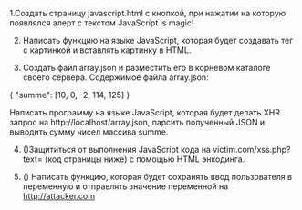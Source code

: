 1.Создать страницу javascript.html с кнопкой, при нажатии на которую появлялся алерт с текстом JavaScript is magiс!

2. Написать функцию на языке JavaScript, которая будет создавать тег с картинкой и вставлять картинку в HTML.

3. Создать файл array.json и разместить его в корневом каталоге своего сервера.
Содержимое файла array.json:

{
"summe": [10, 0, -2, 114, 125]
}

Написать программу на языке JavaScript, которая будет делать XHR запрос на http://localhost/array.json, парсить полученный JSON и выводить сумму чисел массива summe.

4. ()Защититься от выполнения JavaScript кода на victim.com/xss.php?text=<script>alert(1)</script> (код страницы ниже) с помощью HTML энкодинга.

<body>
<?php
echo $_GET["text"];
?>
</body>


5. () Написать функцию, которая будет сохранять ввод пользователя в переменную и отправлять значение переменной на http://attacker.com